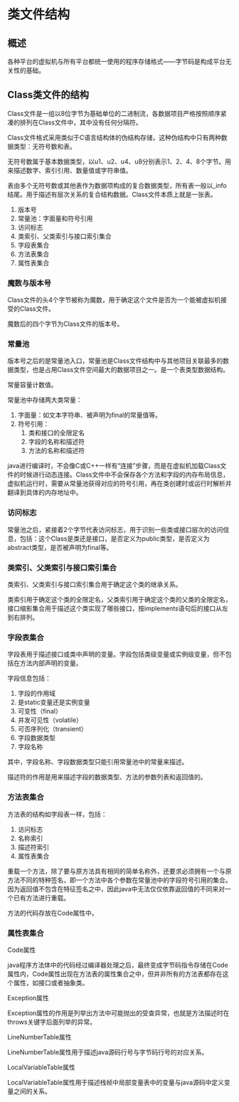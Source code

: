 # 类文件结构

## 概述

各种平台的虚拟机与所有平台都统一使用的程序存储格式——字节码是构成平台无关性的基础。

## Class类文件的结构

Class文件是一组以8位字节为基础单位的二进制流，各数据项目严格按照顺序紧凑的排列在Class文件中，其中没有任何分隔符。

Class文件格式采用类似于C语言结构体的伪结构存储，这种伪结构中只有两种数据类型：无符号数和表。

无符号数属于基本数据类型，以u1、u2、u4、u8分别表示1、2、4、8个字节。用来描述数字、索引引用、数量值或字符串值。

表由多个无符号数或其他表作为数据项构成的复合数据类型，所有表一般以_info结尾。用于描述有层次关系的复合结构数据。Class文件本质上就是一张表。

1. 版本号
2. 常量池：字面量和符号引用
3. 访问标志
4. 类索引、父类索引与接口索引集合
5. 字段表集合
6. 方法表集合
7. 属性表集合


### 魔数与版本号

Class文件的头4个字节被称为魔数，用于确定这个文件是否为一个能被虚拟机接受的Class文件。

魔数后的四个字节为Class文件的版本号。

### 常量池

版本号之后的是常量池入口，常量池是Class文件结构中与其他项目关联最多的数据类型，也是占用Class文件空间最大的数据项目之一。是一个表类型数据结构。

常量容量计数值。

常量池中存储两大类常量：
1. 字面量：如文本字符串、被声明为final的常量值等。
2. 符号引用：
	1. 类和接口的全限定名
	2. 字段的名称和描述符
	3. 方法的名称和描述符

java进行编译时，不会像C或C++一样有“连接”步骤，而是在虚拟机加载Class文件的时候进行动态连接。Class文件中不会保存各个方法和字段的内存布局信息，虚拟机运行时，需要从常量池获得对应的符号引用，再在类创建时或运行时解析并翻译到具体的内存地址中。

### 访问标志

常量池之后，紧接着2个字节代表访问标志，用于识别一些类或接口层次的访问信息，包括：这个Class是类还是接口，是否定义为public类型，是否定义为abstract类型，是否被声明为final等。

### 类索引、父类索引与接口索引集合

类索引、父类索引与接口索引集合用于确定这个类的继承关系。

类索引用于确定这个类的全限定名，父类索引用于确定这个类的父类的全限定名，接口缩影集合用于描述这个类实现了哪些接口，按implements语句后的接口从左到右排列。

### 字段表集合

字段表用于描述接口或类中声明的变量。字段包括类级变量或实例级变量，但不包括在方法内部声明的变量。

字段信息包括：
1. 字段的作用域
2. 是static变量还是实例变量
3. 可变性（final）
4. 并发可见性（volatile）
5. 可否序列化（transient）
6. 字段数据类型
7. 字段名称

其中，字段名称、字段数据类型只能引用常量池中的常量来描述。

描述符的作用是用来描述字段的数据类型、方法的参数列表和返回值的。

### 方法表集合

方法表的结构如字段表一样，包括：
1. 访问标志
2. 名称索引
3. 描述符索引
4. 属性表集合

重载一个方法，除了要与原方法具有相同的简单名称外，还要求必须拥有一个与原方法不同的特种签名，即一个方法中各个参数在常量池中的字段符号引用的集合。因为返回值不包含在特征签名之中，因此java中无法仅仅依靠返回值的不同来对一个已有方法进行重载。

方法的代码存放在Code属性中。

### 属性表集合

Code属性

java程序方法体中的代码经过编译器处理之后，最终变成字节码指令存储在Code属性内，Code属性出现在方法表的属性集合之中，但并非所有的方法表都存在这个属性，如接口或者抽象类。

Exception属性

Exception属性的作用是列举出方法中可能抛出的受查异常，也就是方法描述时在throws关键字后面列举的异常。

LineNumberTable属性

LineNumberTable属性用于描述java源码行号与字节码行号的对应关系。

LocalVariableTable属性

LocalVariableTable属性用于描述栈帧中局部变量表中的变量与java源码中定义变量之间的关系。
